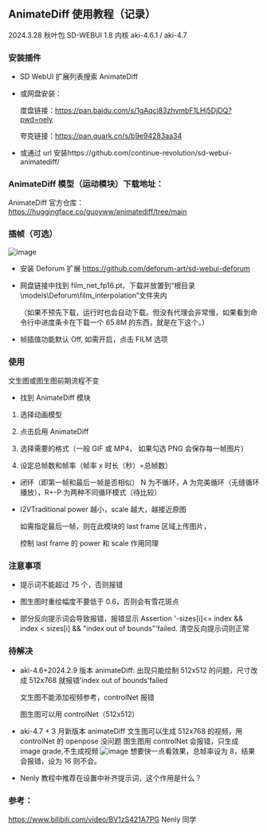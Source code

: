 ## AnimateDiff 使用教程（记录）

2024.3.28
秋叶包 SD-WEBUI 1.8 内核 aki-4.6.1 / aki-4.7

### 安装插件

- SD WebUI 扩展列表搜索 AnimateDiff

- 或网盘安装：

  度盘链接：https://pan.baidu.com/s/1gAqci83zhvmbF1LHj5DjDQ?pwd=nely

  夸克链接：https://pan.quark.cn/s/b9e94283aa34

- 或通过 url 安装https://github.com/continue-revolution/sd-webui-animatediff/

### AnimateDiff 模型（运动模块）下载地址：

AnimateDiff 官方仓库：https://huggingface.co/guoyww/animatediff/tree/main

### 插帧（可选）

![image](https://github.com/ChowLiang2000/Stable-Diffusion-WebUI-/assets/149044657/fd2e853f-0398-4d91-acb9-8e435af66218)

- 安装 Deforum 扩展 https://github.com/deforum-art/sd-webui-deforum
- 网盘链接中找到 film_net_fp16.pt，下载并放置到“根目录\models\Deforum\film_interpolation”文件夹内

  （如果不预先下载，运行时也会自动下载。但没有代理会非常慢，如果看到命令行中进度条卡在下载一个 65.8M 的东西，就是在下这个。）

- 帧插值功能默认 Off, 如需开启，点击 FILM 选项

### 使用

文生图或图生图前期流程不变

- 找到 AnimateDiff 模块

1. 选择动画模型

2. 点击启用 AnimateDiff

3. 选择需要的格式（一般 GIF 或 MP4， 如果勾选 PNG 会保存每一帧图片）

4. 设定总帧数和帧率（帧率 x 时长（秒）=总帧数）

- 闭环（即第一帧和最后一帧是否相似）
  N 为不循环，A 为完美循环（无缝循环播放），R+-P 为两种不同循环模式（待比较）
- I2VTraditional
  power 越小，scale 越大，越接近原图

  如需指定最后一帧，则在此模块的 last frame 区域上传图片，

  控制 last frame 的 power 和 scale 作用同理

### 注意事项

- 提示词不能超过 75 个，否则报错
- 图生图时重绘幅度不要低于 0.6，否则会有雪花斑点

- 部分反向提示词会导致报错，报错显示 Assertion '-sizes[i]<= index && index < sizes[i] && "index out of bounds"'failed. 清空反向提示词则正常

### 待解决

- aki-4.6+2024.2.9 版本 animateDiff:
  出现只能绘制 512x512 的问题，尺寸改成 512x768 就报错'index out of bounds'failed

  文生图不能添加视频参考，controlNet 报错

  图生图可以用 controlNet（512x512）

- aki-4.7 + 3 月新版本 animateDiff 文生图可以生成 512x768 的视频，用 controlNet 的 openpose 没问题
  图生图用 controlNet 会报错，只生成 image grade,不生成视频
  ![image](https://github.com/ChowLiang2000/Stable-Diffusion-WebUI-/assets/149044657/fcbe965d-8a73-4982-950c-059ac59bbe26)
  想要快一点看效果，总帧率设为 8，结果会报错，设为 16 则不会。
- Nenly 教程中推荐在设置中补齐提示词，这个作用是什么？

### 参考：

https://www.bilibili.com/video/BV1zS421A7PG Nenly 同学

